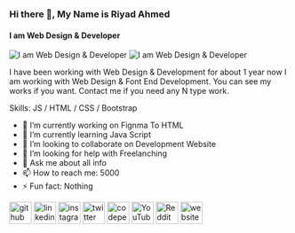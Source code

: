 ### Hi there 👋, My Name is Riyad Ahmed
#### I am Web Design & Developer
![I am Web Design & Developer](https://i.ibb.co/BtRGMDg/Untitled-design.png)
![I am Web Design & Developer](https://i.ibb.co/V2pCBZX/Dev-Riyad.gif)

I have been working with Web Design & Development for about 1 year now I am working with Web Design & Font End Development. You can see my works if you want. Contact me if you need any N type work.

Skills: JS / HTML / CSS / Bootstrap

- 🔭 I’m currently working on Fignma To HTML 
- 🌱 I’m currently learning Java Script 
- 👯 I’m looking to collaborate on Development Website 
- 🤔 I’m looking for help with Freelanching 
- 💬 Ask me about all info 
- 📫 How to reach me: 5000 
- ⚡ Fun fact: Nothing 


[<img src='https://cdn.jsdelivr.net/npm/simple-icons@3.0.1/icons/github.svg' alt='github' height='40'>](https://github.com/rbriyad2)  [<img src='https://cdn.jsdelivr.net/npm/simple-icons@3.0.1/icons/linkedin.svg' alt='linkedin' height='40'>](https://www.linkedin.com/in/md-rannu-ahmed-050ba6116/)  [<img src='https://cdn.jsdelivr.net/npm/simple-icons@3.0.1/icons/instagram.svg' alt='instagram' height='40'>](https://www.instagram.com/devsriyad/)  [<img src='https://cdn.jsdelivr.net/npm/simple-icons@3.0.1/icons/twitter.svg' alt='twitter' height='40'>](https://twitter.com/rbriyad2)  [<img src='https://cdn.jsdelivr.net/npm/simple-icons@3.0.1/icons/codepen.svg' alt='codepen' height='40'>](https://codepen.io/rbriyad2)  [<img src='https://cdn.jsdelivr.net/npm/simple-icons@3.0.1/icons/youtube.svg' alt='YouTube' height='40'>](https://www.youtube.com/channel/UCB-5gjCXV0eal3_unIvKjBg)  [<img src='https://cdn.jsdelivr.net/npm/simple-icons@3.0.1/icons/reddit.svg' alt='Reddit' height='40'>](https://www.reddit.com/user/rbriyad2)  [<img src='https://cdn.jsdelivr.net/npm/simple-icons@3.0.1/icons/icloud.svg' alt='website' height='40'>](www.hyipfree.com)  

